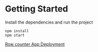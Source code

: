 # Getting Started
Install the dependencies and run the project
```
npm install
npm start
```

[Row counter App Deployment](https://golden-medovik-118ab5.netlify.app/)

